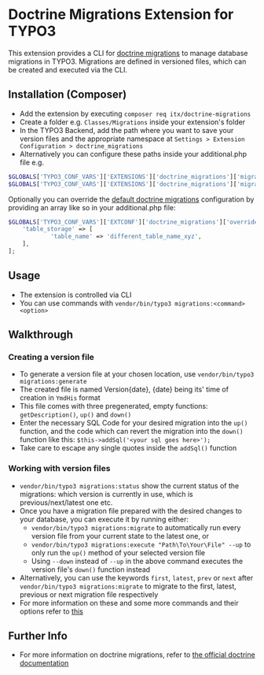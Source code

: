 # Doctrine Migrations Extension for TYPO3

This extension provides a CLI for [doctrine migrations](https://www.doctrine-project.org/projects/doctrine-migrations/en/3.8/reference/introduction.html#introduction) to manage database migrations in TYPO3.
Migrations are defined in versioned files, which can be created and executed via the CLI.

## Installation (Composer)
* Add the extension by executing `composer req itx/doctrine-migrations`
* Create a folder e.g. `Classes/Migrations` inside your extension's folder
* In the TYPO3 Backend, add the path where you want to save your version files and the appropriate namespace at `Settings > Extension Configuration > doctrine_migrations`
* Alternatively you can configure these paths inside your additional.php file
e.g.
```php
$GLOBALS['TYPO3_CONF_VARS']['EXTENSIONS']['doctrine_migrations']['migrationFilesLocation'] = 'EXT:your_extension/Migrations';
$GLOBALS['TYPO3_CONF_VARS']['EXTENSIONS']['doctrine_migrations']['migrationFilesNamespace'] = 'YourVendor\YourExtension\Migrations';
```

Optionally you can override the [default doctrine migrations](https://www.doctrine-project.org/projects/doctrine-migrations/en/3.8/reference/configuration.html#migrations-configuration) configuration by
providing an array like so in your additional.php file:
```php
$GLOBALS['TYPO3_CONF_VARS']['EXTCONF']['doctrine_migrations']['overrideConfiguration'] = [
	'table_storage' => [
			'table_name' => 'different_table_name_xyz',
	],
];
```

## Usage
* The extension is controlled via CLI
* You can use commands with `vendor/bin/typo3 migrations:<command> <option>`

## Walkthrough
### Creating a version file
* To generate a version file at your chosen location, use `vendor/bin/typo3 migrations:generate`
* The created file is named Version{date}, {date} being its' time of creation in `YmdHis` format
* This file comes with three pregenerated, empty functions: `getDescription()`, `up()` and `down()`
* Enter the necessary SQL Code for your desired migration into the `up()` function, and the code which can revert the migration into the `down()` function like this: `$this->addSql('<your sql goes here>');`
* Take care to escape any single quotes inside the `addSql()` function

### Working with version files
* `vendor/bin/typo3 migrations:status` show the current status of the migrations: which version is currently in use, which is previous/next/latest one etc.
* Once you have a migration file prepared with the desired changes to your database, you can execute it by running either:
  * `vendor/bin/typo3 migrations:migrate` to automatically run every version file from your current state to the latest one, or
  * `vendor/bin/typo3 migrations:execute "Path\To\Your\File" --up` to only run the `up()` method of your selected version file
  * Using `--down` instead of `--up` in the above command executes the version file's `down()` function instead
* Alternatively, you can use the keywords `first`, `latest`, `prev` or `next` after `vendor/bin/typo3 migrations:migrate` to migrate to the first, latest, previous or next migration file respectively
* For more information on these and some more commands and their options refer to [this](https://www.doctrine-project.org/projects/doctrine-migrations/en/3.8/reference/managing-migrations.html)

## Further Info
 * For more information on doctrine migrations, refer to [the official doctrine documentation](https://www.doctrine-project.org/projects/doctrine-migrations/en/3.8/reference/introduction.html#introduction)